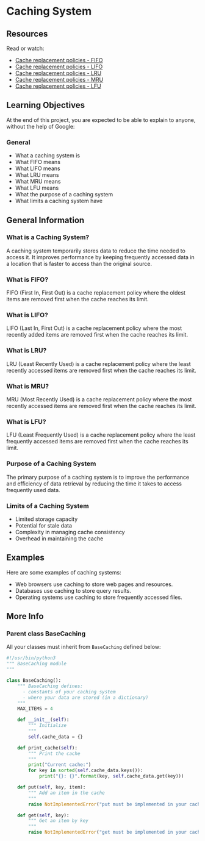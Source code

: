 # Caching System

## Resources

Read or watch:

- [Cache replacement policies - FIFO](https://en.wikipedia.org/wiki/Cache_replacement_policies#First_In_First_Out_%28FIFO%29)
- [Cache replacement policies - LIFO](https://en.wikipedia.org/wiki/Cache_replacement_policies#Last_In_First_Out_%28LIFO%29)
- [Cache replacement policies - LRU](https://en.wikipedia.org/wiki/Cache_replacement_policies#Least_Recently_Used_%28LRU%29)
- [Cache replacement policies - MRU](https://en.wikipedia.org/wiki/Cache_replacement_policies#Most_Recently_Used_%28MRU%29)
- [Cache replacement policies - LFU](https://en.wikipedia.org/wiki/Cache_replacement_policies#Least-Frequently_Used_%28LFU%29)

## Learning Objectives

At the end of this project, you are expected to be able to explain to anyone, without the help of Google:

### General

- What a caching system is
- What FIFO means
- What LIFO means
- What LRU means
- What MRU means
- What LFU means
- What the purpose of a caching system
- What limits a caching system have

## General Information

### What is a Caching System?

A caching system temporarily stores data to reduce the time needed to access it. It improves performance by keeping frequently accessed data in a location that is faster to access than the original source.

### What is FIFO?

FIFO (First In, First Out) is a cache replacement policy where the oldest items are removed first when the cache reaches its limit.

### What is LIFO?

LIFO (Last In, First Out) is a cache replacement policy where the most recently added items are removed first when the cache reaches its limit.

### What is LRU?

LRU (Least Recently Used) is a cache replacement policy where the least recently accessed items are removed first when the cache reaches its limit.

### What is MRU?

MRU (Most Recently Used) is a cache replacement policy where the most recently accessed items are removed first when the cache reaches its limit.

### What is LFU?

LFU (Least Frequently Used) is a cache replacement policy where the least frequently accessed items are removed first when the cache reaches its limit.

### Purpose of a Caching System

The primary purpose of a caching system is to improve the performance and efficiency of data retrieval by reducing the time it takes to access frequently used data.

### Limits of a Caching System

- Limited storage capacity
- Potential for stale data
- Complexity in managing cache consistency
- Overhead in maintaining the cache

## Examples

Here are some examples of caching systems:

- Web browsers use caching to store web pages and resources.
- Databases use caching to store query results.
- Operating systems use caching to store frequently accessed files.

## More Info

### Parent class BaseCaching

All your classes must inherit from `BaseCaching` defined below:

```python
#!/usr/bin/python3
""" BaseCaching module
"""

class BaseCaching():
    """ BaseCaching defines:
      - constants of your caching system
      - where your data are stored (in a dictionary)
    """
    MAX_ITEMS = 4

    def __init__(self):
        """ Initialize
        """
        self.cache_data = {}

    def print_cache(self):
        """ Print the cache
        """
        print("Current cache:")
        for key in sorted(self.cache_data.keys()):
            print("{}: {}".format(key, self.cache_data.get(key)))

    def put(self, key, item):
        """ Add an item in the cache
        """
        raise NotImplementedError("put must be implemented in your cache class")

    def get(self, key):
        """ Get an item by key
        """
        raise NotImplementedError("get must be implemented in your cache class")
```
